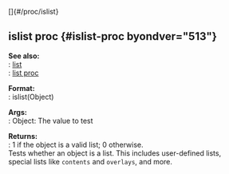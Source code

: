 []{#/proc/islist}    
## islist proc {#islist-proc byondver="513"}    
**See also:**    
:   [list](/ref/list/list.md)    
:   [list proc](/ref/proc/list/list.md)    
<!-- -->    
**Format:**    
:   islist(Object)    
<!-- -->    
**Args:**    
:   Object: The value to test    
<!-- -->    
**Returns:**    
:   1 if the object is a valid list; 0 otherwise.    
Tests whether an object is a list. This includes user-defined lists,    
special lists like `contents` and `overlays`, and more.  